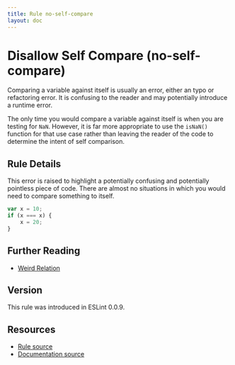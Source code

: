 ```yaml
---
title: Rule no-self-compare
layout: doc
---
```

<!-- Note: No pull requests accepted for this file. See README.md in the root directory for details. -->
# Disallow Self Compare (no-self-compare)

Comparing a variable against itself is usually an error, either an typo or refactoring error. It is confusing to the reader and may potentially introduce a runtime error.

The only time you would compare a variable against itself is when you are testing for `NaN`. However, it is far more appropriate to use the `isNaN()` function for that use case rather than leaving the reader of the code to determine the intent of self comparison.

## Rule Details

This error is raised to highlight a potentially confusing and potentially pointless piece of code. There are almost no situations in which you would need to compare something to itself.

```js
var x = 10;
if (x === x) {
    x = 20;
}
```

## Further Reading

* [Weird Relation](http://jslinterrors.com/weird-relation/)

## Version

This rule was introduced in ESLint 0.0.9.

## Resources

* [Rule source](https://github.com/eslint/eslint/tree/master/lib/rules/no-self-compare.js)
* [Documentation source](https://github.com/eslint/eslint/tree/master/docs/rules/no-self-compare.md)
